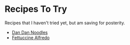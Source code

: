 # Recipes To Try

Recipes that I haven't tried yet, but am saving for posterity.

* [Dan Dan Noodles](dandan.md)
* [Fettuccine Alfredo](alfredo.md)
